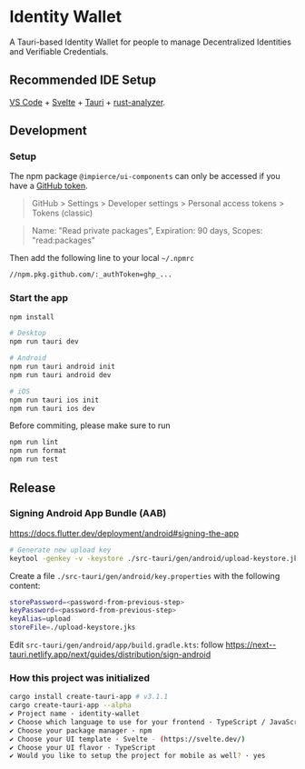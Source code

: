 # Identity Wallet

A Tauri-based Identity Wallet for people to manage Decentralized Identities and Verifiable Credentials.

## Recommended IDE Setup

[VS Code](https://code.visualstudio.com/) + [Svelte](https://marketplace.visualstudio.com/items?itemName=svelte.svelte-vscode) + [Tauri](https://marketplace.visualstudio.com/items?itemName=tauri-apps.tauri-vscode) + [rust-analyzer](https://marketplace.visualstudio.com/items?itemName=rust-lang.rust-analyzer).

## Development

### Setup

The npm package `@impierce/ui-components` can only be accessed if you have a [GitHub token](https://docs.github.com/en/authentication/keeping-your-account-and-data-secure/creating-a-personal-access-token).

> GitHub > Settings > Developer settings > Personal access tokens > Tokens (classic)

> Name: "Read private packages", Expiration: 90 days, Scopes: "read:packages"

Then add the following line to your local `~/.npmrc`

```sh
//npm.pkg.github.com/:_authToken=ghp_...
```

### Start the app

```sh
npm install

# Desktop
npm run tauri dev

# Android
npm run tauri android init
npm run tauri android dev

# iOS
npm run tauri ios init
npm run tauri ios dev
```

Before commiting, please make sure to run

```sh
npm run lint
npm run format
npm run test
```

<!-- ### Run Android app in emulator on macOS

```sh
brew install openssl@3
export OPENSSL_INCLUDE_DIR=/opt/homebrew/opt/openssl@3/include
export OPENSSL_LIB_DIR=/opt/homebrew/opt/openssl@3/lib
``` -->

## Release

### Signing Android App Bundle (AAB)

https://docs.flutter.dev/deployment/android#signing-the-app

```sh
# Generate new upload key
keytool -genkey -v -keystore ./src-tauri/gen/android/upload-keystore.jks -keyalg RSA -keysize 2048 -validity 10000 -alias upload
```

Create a file `./src-tauri/gen/android/key.properties` with the following content:

```sh
storePassword=<password-from-previous-step>
keyPassword=<password-from-previous-step>
keyAlias=upload
storeFile=./upload-keystore.jks
```

Edit `src-tauri/gen/android/app/build.gradle.kts`: follow https://next--tauri.netlify.app/next/guides/distribution/sign-android

<!-- ```kotlin
import java.util.Properties
import java.nio.file.Files

plugins { ... }

val keystoreProperties = Properties()
val keystorePropertiesFile = rootProject.file("key.properties").toPath()
if (Files.exists(keystorePropertiesFile)) {
    Files.newBufferedReader(keystorePropertiesFile).use { reader ->
        keystoreProperties.load(reader)
    }
}

android {
    compileSdk = 33
    namespace = "com.impierce.identity_wallet"
    defaultConfig {
        manifestPlaceholders["usesCleartextTraffic"] = "false"
        applicationId = "com.impierce.identity_wallet"
        minSdk = 24
        targetSdk = 33
        versionCode = 1
        versionName = "1.0"
    }
    signingConfigs {
        create("release") {
            storeFile = file(keystoreProperties["storeFile"])
            storePassword = keystoreProperties["storePassword"] as String
            keyAlias = keystoreProperties["keyAlias"] as String
            keyPassword = keystoreProperties["keyPassword"] as String
        }
    }
    buildTypes {
        getByName("debug") {
            manifestPlaceholders["usesCleartextTraffic"] = "true"
            isDebuggable = true
            isJniDebuggable = true
            isMinifyEnabled = false
            packaging {                jniLibs.keepDebugSymbols.add("*/arm64-v8a/*.so")
                jniLibs.keepDebugSymbols.add("*/armeabi-v7a/*.so")
                jniLibs.keepDebugSymbols.add("*/x86/*.so")
                jniLibs.keepDebugSymbols.add("*/x86_64/*.so")
            }
        }
        getByName("release") {
            isMinifyEnabled = true
            proguardFiles(
                *fileTree(".") { include("**/*.pro") }
                    .plus(getDefaultProguardFile("proguard-android-optimize.txt"))
                    .toList().toTypedArray()
            )
            signingConfig = signingConfigs.getByName("release")
        }
    }
    kotlinOptions {
        jvmTarget = "1.8"
    }
}

rust { ... }

dependencies { ... }

apply(from = "tauri.build.gradle.kts")
``` -->

### How this project was initialized

```sh
cargo install create-tauri-app # v3.1.1
cargo create-tauri-app --alpha
✔ Project name · identity-wallet
✔ Choose which language to use for your frontend · TypeScript / JavaScript - (pnpm, yarn, npm)
✔ Choose your package manager · npm
✔ Choose your UI template · Svelte - (https://svelte.dev/)
✔ Choose your UI flavor · TypeScript
✔ Would you like to setup the project for mobile as well? · yes
```
